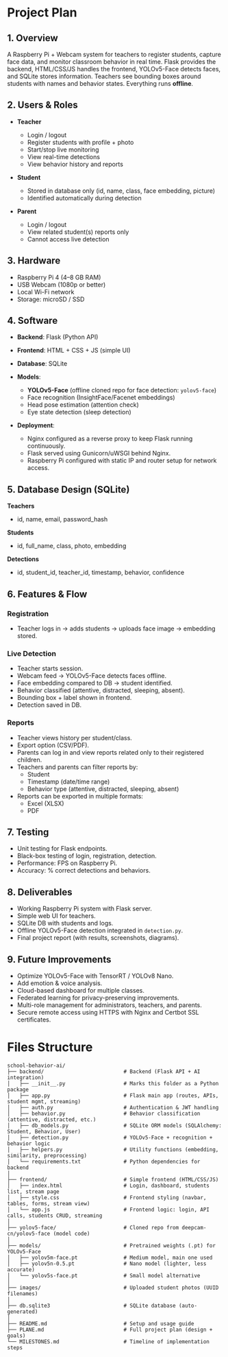 # Project Plan

## 1. Overview

A Raspberry Pi + Webcam system for teachers to register students, capture face data, and monitor classroom behavior in real time. Flask provides the backend, HTML/CSS/JS handles the frontend, YOLOv5-Face detects faces, and SQLite stores information. Teachers see bounding boxes around students with names and behavior states. Everything runs **offline**.

## 2. Users & Roles

* **Teacher**
    * Login / logout
    * Register students with profile + photo
    * Start/stop live monitoring
    * View real-time detections
    * View behavior history and reports

* **Student**
    * Stored in database only (id, name, class, face embedding, picture)
    * Identified automatically during detection

* **Parent**
    * Login / logout
    * View related student(s) reports only
    * Cannot access live detection

## 3. Hardware

* Raspberry Pi 4 (4–8 GB RAM)
* USB Webcam (1080p or better)
* Local Wi-Fi network
* Storage: microSD / SSD

## 4. Software

* **Backend**: Flask (Python API)
* **Frontend**: HTML + CSS + JS (simple UI)
* **Database**: SQLite
* **Models**:
    * **YOLOv5-Face** (offline cloned repo for face detection: `yolov5-face`)
    * Face recognition (InsightFace/Facenet embeddings)
    * Head pose estimation (attention check)
    * Eye state detection (sleep detection)

* **Deployment**:
    * Nginx configured as a reverse proxy to keep Flask running continuously.
    * Flask served using Gunicorn/uWSGI behind Nginx.
    * Raspberry Pi configured with static IP and router setup for network access.

## 5. Database Design (SQLite)

**Teachers**
- id, name, email, password_hash

**Students**
- id, full_name, class, photo, embedding

**Detections**
- id, student_id, teacher_id, timestamp, behavior, confidence

## 6. Features & Flow

### Registration
* Teacher logs in → adds students → uploads face image → embedding stored.

### Live Detection
* Teacher starts session.
* Webcam feed → YOLOv5-Face detects faces offline.
* Face embedding compared to DB → student identified.
* Behavior classified (attentive, distracted, sleeping, absent).
* Bounding box + label shown in frontend.
* Detection saved in DB.

### Reports
* Teacher views history per student/class.
* Export option (CSV/PDF).
* Parents can log in and view reports related only to their registered children.
* Teachers and parents can filter reports by:
    * Student
    * Timestamp (date/time range)
    * Behavior type (attentive, distracted, sleeping, absent)
* Reports can be exported in multiple formats:
    * Excel (XLSX)
    * PDF

## 7. Testing

* Unit testing for Flask endpoints.
* Black-box testing of login, registration, detection.
* Performance: FPS on Raspberry Pi.
* Accuracy: % correct detections and behaviors.

## 8. Deliverables

* Working Raspberry Pi system with Flask server.
* Simple web UI for teachers.
* SQLite DB with students and logs.
* Offline YOLOv5-Face detection integrated in `detection.py`.
* Final project report (with results, screenshots, diagrams).

## 9. Future Improvements

* Optimize YOLOv5-Face with TensorRT / YOLOv8 Nano.
* Add emotion & voice analysis.
* Cloud-based dashboard for multiple classes.
* Federated learning for privacy-preserving improvements.
* Multi-role management for administrators, teachers, and parents.
* Secure remote access using HTTPS with Nginx and Certbot SSL certificates.

# Files Structure

```
school-behavior-ai/
├── backend/                          # Backend (Flask API + AI integration)
│   ├── __init__.py                   # Marks this folder as a Python package
│   ├── app.py                        # Flask main app (routes, APIs, student mgmt, streaming)
│   ├── auth.py                       # Authentication & JWT handling
│   ├── behavior.py                   # Behavior classification (attentive, distracted, etc.)
│   ├── db_models.py                  # SQLite ORM models (SQLAlchemy: Student, Behavior, User)
│   ├── detection.py                  # YOLOv5-Face + recognition + behavior logic
│   ├── helpers.py                    # Utility functions (embedding, similarity, preprocessing)
│   └── requirements.txt              # Python dependencies for backend
│
├── frontend/                         # Simple frontend (HTML/CSS/JS)
│   ├── index.html                    # Login, dashboard, students list, stream page
│   ├── style.css                     # Frontend styling (navbar, tables, forms, stream view)
│   └── app.js                        # Frontend logic: login, API calls, students CRUD, streaming
│
├── yolov5-face/                      # Cloned repo from deepcam-cn/yolov5-face (model code)
│
├── models/                           # Pretrained weights (.pt) for YOLOv5-Face
│   ├── yolov5m-face.pt               # Medium model, main one used
│   ├── yolov5n-0.5.pt                # Nano model (lighter, less accurate)
│   └── yolov5s-face.pt               # Small model alternative
│
├── images/                           # Uploaded student photos (UUID filenames)
│
├── db.sqlite3                        # SQLite database (auto-generated)
│
├── README.md                         # Setup and usage guide
├── PLANE.md                          # Full project plan (design + goals)
└── MILESTONES.md                     # Timeline of implementation steps
```